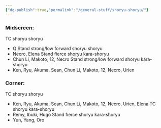 ```yaml
---
{"dg-publish":true,"permalink":"/general-stuff/shoryu-shoryu/"}
---
```


### Midscreen: 
TC shoryu shoryu 
- Q 
Stand strong/low forward shoryu shoryu 
- Necro, Elena 
Stand fierce shoryu kara-shoryu
- Chun Li, Makoto, 12, Necro 
Stand strong/low forward shoryu kara-shoryu
- Ken, Ryu, Akuma, Sean, Chun Li, Makoto, 12, Necro, Urien  

### Corner: 
TC shoryu shoryu 
- Ken, Ryu, Akuma, Sean, Chun Li, Makoto, 12, Necro, Urien, Elena 
TC shoryu kara-shoryu 
- Remy, Ibuki, Hugo 
Stand fierce shoryu kara-shoryu 
- Yun, Yang, Oro
